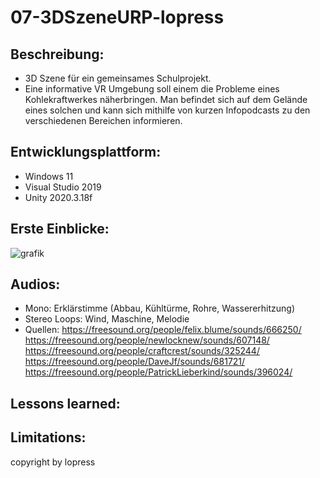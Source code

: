 # 07-3DSzeneURP-lopress

## Beschreibung:
+ 3D Szene für ein gemeinsames Schulprojekt.
+ Eine informative VR Umgebung soll einem die Probleme eines Kohlekraftwerkes näherbringen. Man befindet sich auf dem Gelände eines solchen und kann sich mithilfe von kurzen Infopodcasts zu den verschiedenen Bereichen informieren.

## Entwicklungsplattform:
+ Windows 11
+ Visual Studio 2019
+ Unity 2020.3.18f

## Erste Einblicke:
![grafik](https://user-images.githubusercontent.com/90834282/231729171-0206d0a3-5c3b-48d7-9fa6-abfd57dbb24b.png)

## Audios:
+ Mono: Erklärstimme (Abbau, Kühltürme, Rohre, Wassererhitzung)
+ Stereo Loops: Wind,	Maschine, Melodie
+ Quellen: https://freesound.org/people/felix.blume/sounds/666250/ https://freesound.org/people/newlocknew/sounds/607148/ https://freesound.org/people/craftcrest/sounds/325244/ https://freesound.org/people/DaveJf/sounds/681721/ https://freesound.org/people/PatrickLieberkind/sounds/396024/


## Lessons learned:

## Limitations:

copyright by lopress
